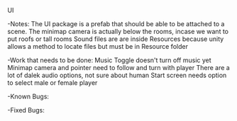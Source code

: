 UI

-Notes:
The UI package is a prefab that should be able to be attached to a scene.
The minimap camera is actually below the rooms, incase we want to put roofs or tall rooms
Sound files are are inside Resources because unity allows a method to locate files but must be in Resource folder

-Work that needs to be done:
Music Toggle doesn't turn off music yet
Minimap camera and pointer need to follow and turn with player
There are a lot of dalek audio options, not sure about human
Start screen needs option to select male or female player

-Known Bugs:

-Fixed Bugs:
